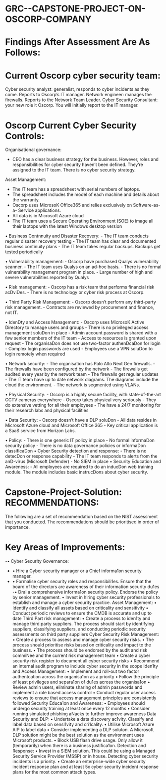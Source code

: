 # GRC--CAPSTONE-PROJECT-ON-OSCORP-COMPANY
# Findings After Assessment Are As Follows:

# Current Oscorp cyber security team:
  Cyber security analyst: generalist, responds to cyber incidents as they come. Reports
  to Oscorp’s IT manager.
  Network engineer: manages the firewalls. Reports to the Network Team Leader.
  Cyber Security Consultant: your new role it Oscorp. You will initially report to the IT
  manager.
  
# Oscorp Current Cyber Security Controls:
  Organisational governance:
  - CEO has a clear business strategy for the business. However, roles and
    responsibilities for cyber security haven’t been defined. They’re assigned to
    the IT team. There is no cyber security strategy.
    
 Asset Management:
   - The IT team has a spreadsheet with serial numbers of laptops.
   - The spreadsheet includes the model of each machine and details about the
    warranty.
   - Oscorp uses MicrosoK Office365 and relies exclusively on Software-as-a-
    Service applications.
   - All data is in Microsoft Azure cloud
   - The IT team uses a Secure Operating Environment (SOE) to image all their
    laptops with the latest Windows desktop version
    
  • Business Contnnuity and Disaster Recovery:
    - The IT team conducts regular disaster recovery testing
    - The IT team has clear and documented business continuity plans
    - The IT team takes regular backups. Backups get tested periodically
    
  • Vulnerability management:
    - Oscorp have purchased Qualys vulnerability scanner.
    - The IT team uses Qualys on an ad-hoc basis.
    - There is no formal vulnerability management program in place.
    - Large number of high and severe vulnerabilities reported by Qualys
    
  • Risk management:
    - Oscorp has a risk team that performs financial risk acDviDes.
    - There is no technology or cyber risk process at Oscorp.
    
  • Third Party Risk Management:
    - Oscorp doesn’t perform any third-party risk management.
    - Contracts are reviewed by procurement and finance, not IT.
    
  • IdenDty and Access Management:
    - Oscorp uses MicrosoK Active Directory to manage users and groups
    - There is no privileged access management soluDon in place
    - Admin account password is shared with a few senior members of the IT team
    - Access to resources is granted upon request
    - The organisaDon does not use two-factor authenDcaDon for login
    - Complex login passwords are used
    - Employees use a VPN soluDon to login remotely when required
    
  • Network security:
    - The organisation has Palo Alto Next Gen firewalls.
    - The firewalls have been configured by the network
    - The firewalls get audited every year by the network team
    - The firewalls get regular updates
    - The IT team have up to date network diagrams. The diagrams include the
    cloud the environment.
    - The network is segmented using VLANs.
    
  • Physical Security:
    - Oscorp is a highly secure facility, with state-of-the-art CCTV cameras
    everywhere
    - Oscorp takes physical very seriously
    - They do extensive vetting for all their employees
    - The have a 24/7 monitoring for their research labs and physical facilities
    
  • Data Security:
    - Oscorp doesn’t have a DLP soluDon
    - All data resides in Microsoft Azure cloud and Microsoft Office 365
    - Key critical application is a SaaS service from Horizon Labs.
    
  • Policy:
    - There is one generic IT policy in place
    - No formal informaDon security policy
    - There is no data governance policies or informaDon classificaDon
  • Cyber Security detection and response:
    - There is no detecDon or response capability
    - The IT team responds to alerts from the anD-virus (Microsoft Defender)
    - No SIEM in place
  • Security Education and Awareness:
    - All employees are required to do an inducDon web training module. The
    module includes basic instrucDons about cyber security.

# Capstone-Project-Solution: RECOMMENDATIONS:
The following are a set of recommendation based on the NIST assessment that you
conducted.
The recommendations should be prioritised in order of importance.
# Key Areas of Improvements:
-• Cyber Security Governance:
 - • Hire a Cyber security manager or a Chief informa1on security manager.
  - • Formalise cyber security roles and responsibili1es. Ensure that the board of the
  directors are awareness of their information security du1es
  -• DraI a comprehensive informa1on security policy. Endorse the policy by senior
  management.
  • Invest in hiring cyber security professionals to establish and manage a cyber
  security practice.
Asset Management:
  • Identify and classify all assets based on criticality and sensitivity
  • Conduct periodic reviews to ensure the CMDB is accurate and up to date
Third Part risk management:
  • Create a process to iden1ty and manage third party suppliers. The process should
  start by identifying suppliers, classifying suppliers, and conducting periodic
  security assessments on third party suppliers
Cyber Security Risk Management:
  • Create a process to assess and manage cyber security risks.
  • The process should prioritise risks based on criticality and impact to the business.
  • The process should be endorsed by the audit and risk commiNee and the current
  risk management team
  • Create a cyber security risk register to document all cyber security risks
  • Recommend an internal audit program to include cyber security in the scope
Iden1ty and Access Management:
  • Implement and roll-out two factor authentcation across the organisa1on as a
  priority
  • Follow the principle of least privileges and separa1on of du1es across the
  organisa1on
  • Review admin users, eliminate sharing of admin passwords and implement a role
  based access control
  • Conduct regular user access reviews to ensure that access management
  principles are consistently followed
Security Educa1on and Awareness:
  • Employees should undergo security training at least once every 12 months
  • Consider running simulated phishing aNacks to further improve awareness
Data Security and DLP:
  • Undertake a data discovery ac1vity. Classify and label data based on sensi1vity
  and cri1cality.
  • Utilise Microsoft Azure AIP to label data
  • Consider implementing a DLP soluton. A Microsoft DLP solution might be the
  best solution as the environment uses Microsoft products.
  • Block USB flash drive usage. Only allow it (temporarily) when there is a business
  justifica1on.
Detection and Response:
  • Invest in a SIEM solution. This could be using a Managed Security Service
  Provider (MSSP) or in house. Detecting cyber security incidents is a priority.
  • Create an enterprise-wide cyber security incident response plan and at least 5x
  cyber security incident response plans for the most common attack types.
